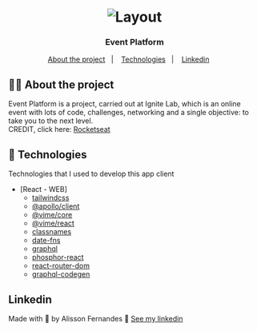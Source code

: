 <h1 align="center">
  <img alt="Layout" src="https://res.cloudinary.com/dbdv7jazw/image/upload/v1656252482/event-platform_fx3jt8.png">
</h1>

<h3 align="center">  
  Event Platform
</h3>

<p align="center">
  <a href="#%EF%B8%8F-about-the-project">About the project</a>&nbsp;&nbsp;&nbsp;|&nbsp;&nbsp;&nbsp;
  <a href="#-technologies">Technologies</a>&nbsp;&nbsp;&nbsp;|&nbsp;&nbsp;&nbsp;
  <a href="#-linkedin">Linkedin</a>&nbsp;&nbsp;&nbsp;&nbsp;&nbsp;&nbsp;
</p>

## 🧒🏽 About the project

Event Platform is a project, carried out at Ignite Lab, which is an online event with lots of code, challenges, networking and a single objective: to take you to the next level.</br>
CREDIT, click here: [Rocketseat](https://www.rocketseat.com.br/)</br>

## 🚀 Technologies

Technologies that I used to develop this app client

- [React - WEB]
  - [tailwindcss](https://tailwindcss.com/)
  - [@apollo/client](https://www.apollographql.com/docs/react/get-started)
  - [@vime/core](https://vimejs.com/getting-started/installation)
  - [@vime/react](https://vimejs.com/getting-started/installation)
  - [classnames](https://www.npmjs.com/package/classnames)
  - [date-fns](https://date-fns.org/)
  - [graphql](https://graphql.org/)
  - [phosphor-react](https://phosphoricons.com/)
  - [react-router-dom](https://v5.reactrouter.com/web/guides/quick-start)
  - [graphql-codegen](https://www.graphql-code-generator.com/)

## Linkedin
Made with 💜 by Alisson Fernandes 👋 [See my linkedin](https://www.linkedin.com/in/alisson-fernandes-417bb0137/)